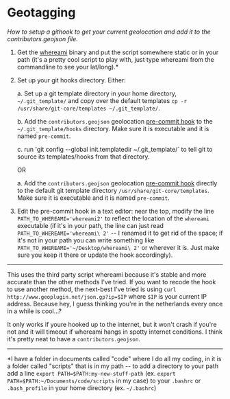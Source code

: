 Geotagging
==========
_How to setup a githook to get your current geolocation and add it to the contributors.geojson file._

1. Get the [whereami][wai] binary and put the script somewhere static or in your path (it's a pretty cool script to play with, just type whereami from the commandline to see your lat/long).*

2. Set up your git hooks directory. Either:

	a. Set up a git template directory in your home directory, `~/.git_template/` and copy over the default templates `cp -r /usr/share/git-core/templates ~/.git_template/`.
	
	b. Add the `contributors.geojson` geolocation [pre-commit hook][hook] to the `~/.git_template/hooks` directory. Make sure it is executable and it is named `pre-commit`.
	
	c. run 'git config --global init.templatedir ~/.git_template/` to tell git to source its templates/hooks from that directory.
	
	OR
	
	a. Add the `contributors.geojson` geolocation [pre-commit hook][hook] directly to the default git template directory `/usr/share/git-core/templates`. Make sure it is executable and it is named `pre-commit`.
		
3. Edit the pre-commit hook in a text editor: near the top, modify the line `PATH_TO_WHEREAMI='whereami2'` to reflect the location of the `whereami` executable (if it's in your path, the line can just read `PATH_TO_WHEREAMI='whereami\ 2'` -- I renamed it to get rid of the space; if it's not in your path you can write something like `PATH_TO_WHEREAMI='~/Desktop/whereami\ 2'` or wherever it is. Just make sure you keep it there or update the hook accordingly).

---
This uses the third party script whereami because it's stable and more accurate than the other methods I've tried. If you want to recode the hook to use another method, the next-best I've tried is using `curl http://www.geoplugin.net/json.gp?ip=$IP` where `$IP` is your current IP address. Because hey, I guess thinking you're in the netherlands every once in a while is cool…?

It only works if youre hooked up to the internet, but it won't crash if you're not and it will timeout if whereami hangs in spotty internet conditions. I think it's pretty neat to have a `contributors.geojson`.


---
*I have a folder in documents called "code" where I do all my coding, in it is a folder called "scripts" that is in my path -- to add a directory to your path add a line `export PATH=$PATH:my-new-stuff-path` (ex. `export PATH=$PATH:~/Documents/code/scripts` in my case) to your `.bashrc` or `.bash_profile` in your home directory (ex. `~/.bashrc`)




[wai]: http://d.pr/f/C2qV
[hook]: https://github.com/wfalkwallace/scripts/blob/master/githooks/pre-commit

